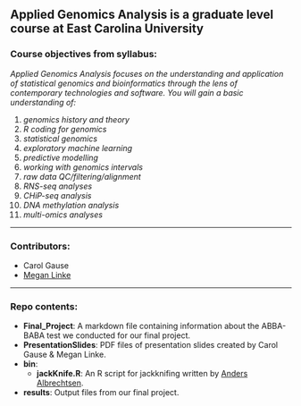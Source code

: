 ## Applied Genomics Analysis is a graduate level course at East Carolina University


### Course objectives from syllabus: 
*Applied Genomics Analysis focuses on the understanding and application of statistical 
genomics and bioinformatics through the lens of contemporary technologies and software. You will gain a basic 
understanding of:*  

  1) *genomics history and theory*
  2) *R coding for genomics*
  3) *statistical genomics*
  4) *exploratory machine learning*
  5) *predictive modelling*
  6) *working with genomics intervals*
  7) *raw data QC/filtering/alignment*
  8) *RNS-seq analyses*
  9) *CHiP-seq analysis*
  10) *DNA methylation analysis*
  11) *multi-omics analyses*  
  
---

### Contributors: 
- Carol Gause
- [Megan Linke](https://www.ecubgsa.com/officers)
---


### Repo contents:
- **Final_Project**: A markdown file containing information about the ABBA-BABA test we conducted for our final project.
- **PresentationSlides**: PDF files of presentation slides created by Carol Gause & Megan Linke.
- **bin**:
  - **jackKnife.R**: An R script for jackknifing written by [Anders Albrechtsen](https://github.com/ANGSD/angsd/blob/master/R/jackKnife.R).
- **results**: Output files from our final project.
